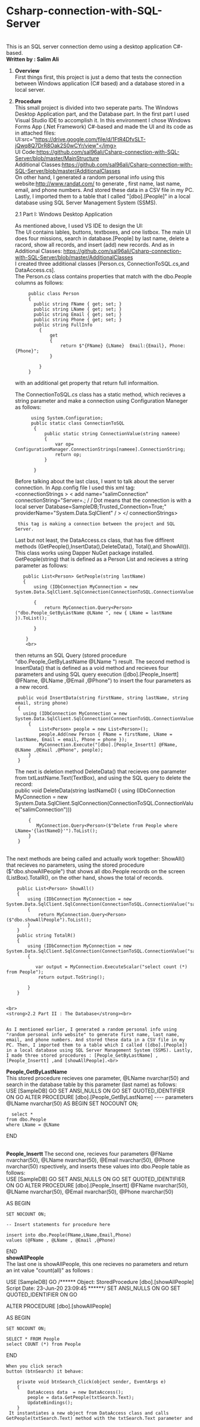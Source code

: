 # Csharp-connection-with-SQL-Server 
<br>
This is an SQL server connection demo using a desktop application C#-based.<br>
<strong> Written by : Salim Ali</strong>

1. <strong>Overview</strong> <br>
      First things first, this project is just a demo that tests the connection between Windows application (C# based)
    and a database stored in a local server.

2. <strong>Procedure</strong> <br>
      This small project is divided into two seperate parts. The Windows Desktop Application part, and the Database part.
    In the first part I used Visual Studio IDE to accomplish it. In this environment I chose Windows Forms App (.Net Framework)
    C#-based and made the UI and its code as in attached files: <br>
        UI:<img>src="https://drive.google.com/file/d/1FtR4DfvSLT-jQwq8Q7DrR8Oak2S0wCYr/view"</img><br>
        UI Code:https://github.com/sal96ali/Csharp-connection-with-SQL-Server/blob/master/MainStructure<br>
        Additional Classes:https://github.com/sal96ali/Csharp-connection-with-SQL-Server/blob/master/AdditionalClasses<br>
    On other hand, I generated a random personal info using this website:http://www.randat.com/ to generate , first name, last name, email, and phone numbers. And stored these 
    data in a CSV file in my PC. Lastly, I imported them to a table that I called "[dbo].[People]" in a local database using SQL Server Management System (SSMS).<br> 
    
    2.1 Part I: Windows Desktop Application<br>
    
    As mentioned above, I used VS IDE to design the UI: <br> The UI contains lables, buttons, textboxes, and one listbox. The main UI does four missions, search in database.[People] by last name, delete a racord, show all records, and insert (add) new records. And as in  Additional Classes: https://github.com/sal96ali/Csharp-connection-with-SQL-Server/blob/master/AdditionalClasses<br>
    I created three additional classes [Person.cs, ConnectionToSQL.cs,and DataAccess.cs].<br> The Person.cs class contains properties that match
    with the dbo.People columns as follows:
    
            public class Person
            {
              public string FName { get; set; }
              public string LName { get; set; }
              public string Email { get; set; }
              public string Phone { get; set; }
              public string FullInfo
                {
                    get
                    {
                        return $"{FName} {LName}  Email:{Email}, Phone:{Phone}"; 
                    }

                }
            }
     with an additional get property that return full informaition. <br>
     
     The ConnectionToSQL.cs class has a static method, which recieves a string parameter and make a connection using Configuration Maneger
     as follows:   <br>
             
             using System.Configuration;
             public static class ConnectionToSQL
              {
                  public static string ConnectionValue(string nameee)
                  {
                      var op= ConfigurationManager.ConnectionStrings[nameee].ConnectionString;
                      return op;
                  }

              }
      Before talking about the last class, I want to talk about the server connection. In App.config file I used this xml tag: <br>
        &lt;connectionStrings &gt;
            &lt; add name="salimConnection" connectionString="Server=.;         &#47; &#47; Dot means that the connection is with a local server
            Database=SampleDB;Trusted_Connection=True;"
            providerName="System.Data.SqlClient" &#47; &gt;
        &lt;&#47; connectionStrings&gt;
        
        this tag is making a connection between the project and SQL Server.
        
      Last but not least, the DataAccess.cs class, that has five diffirent methods (GetPeople(),InsertData(),DeleteData(),
      Total(),and ShowAll()). This class works using Dapper NuGet package installed.
      GetPeople(string) that is defined as a Person List and recieves a string parameter as follows: <br>
     
          public List<Person> GetPeople(string lastName)
          {
              using (IDbConnection MyConnection = new System.Data.SqlClient.SqlConnection(ConnectionToSQL.ConnectionValue("salimConnection")))

              {
                  return MyConnection.Query<Person>("dbo.People_GetByLastName @LName ", new { LName = lastName }).ToList();

              }

           }
           <br>
      then returns an SQL Query (stored procedure "dbo.People_GetByLastName @LName ") result.
      The second method is InsertData() that is defined as a void method and recieves four parameters and using SQL query execution
      ([dbo].[People_Insertt] @FName, @LName ,@Email ,@Phone") to insert the four parameters as a new record. <br>

        public void InsertData(string firstName, string lastName, string email, string phone)
        {
          using (IDbConnection MyConnection = new System.Data.SqlClient.SqlConnection(ConnectionToSQL.ConnectionValue("salimConnection")))
            {
                List<Person> people = new List<Person>();
                people.Add(new Person { FName = firstName, LName = lastName, Email = email, Phone = phone });
                MyConnection.Execute("[dbo].[People_Insertt] @FName, @LName ,@Email ,@Phone", people);
            }
        }
      The next is deletion method DeleteData() that recieves one parameter from txtLastName.Text(TextBox), and using the SQL query to delete the record: <br>
        public void DeleteData(string lastNameD)
        {
            using (IDbConnection MyConnection = new System.Data.SqlClient.SqlConnection(ConnectionToSQL.ConnectionValue("salimConnection")))

            {
               MyConnection.Query<Person>($"Delete from People where LName='{lastNameD}'").ToList();
            }
        }
<br>
      The next methods are being called and actually work together: ShowAll() that recieves no parameters, using the stored procedure ($"dbo.showAllPeople")
      that shows all dbo.People records on the screen (ListBox).TotalR(), on the other hand, shows the total of records. <br>
        
        public List<Person> ShowAll()
        {
            using (IDbConnection MyConnection = new System.Data.SqlClient.SqlConnection(ConnectionToSQL.ConnectionValue("salimConnection")))
            {
                return MyConnection.Query<Person>($"dbo.showAllPeople").ToList();
            }
        }
        public string TotalR()
        {
            using (IDbConnection MyConnection = new System.Data.SqlClient.SqlConnection(ConnectionToSQL.ConnectionValue("salimConnection")))
            {
               
               var output = MyConnection.ExecuteScalar("select count (*) from People");
                return output.ToString();
               
            }
        }

        
    <br>
    <strong>2.2 Part II : The Database</strong><br>
    
       
    As I mentioned earlier, I generated a random personal info using "random personal info website" to generate first name, last name, email, and phone numbers. And stored these data in a CSV file in my PC. Then, I imported them to a table which I called ([dbo].[People]) in a local database using SQL Server Management System (SSMS). Lastly, I made three stored procedures : [People_GetByLastName] ,[People_Insertt] ,and [showAllPeople].<br>
    
<strong>People_GetByLastName </strong> 
<br>
This stored procedure recieves one parameter, @LName nvarchar(50) and search in the database table by this parameter (last name) as follows:<br> 
    USE [SampleDB]
GO
SET ANSI_NULLS ON
GO
SET QUOTED_IDENTIFIER ON
GO
ALTER PROCEDURE [dbo].[People_GetByLastName]
	---- parameters 
      @LName nvarchar(50)
	 AS
BEGIN
	SET NOCOUNT ON;

      select *
	from dbo.People
	where LName = @LName
END
<br> 
<br>
    
<strong>People_Insertt </strong> 
The second one, recieves four parameters @FName nvarchar(50), @LName nvarchar(50), @Email nvarchar(50), @Phone nvarchar(50) rspectively, and
inserts these values into dbo.People table as follows: 
<br>
USE [SampleDB]
GO
SET ANSI_NULLS ON
GO
SET QUOTED_IDENTIFIER ON
GO
ALTER PROCEDURE [dbo].[People_Insertt]
@FName         nvarchar(50),
@LName             nvarchar(50),
@Email 	   nvarchar(50),
@Phone	   nvarchar(50)

AS
BEGIN
	
	SET NOCOUNT ON;

    -- Insert statements for procedure here

	insert into dbo.People(FName,LName,Email,Phone)
	values (@FName , @LName , @Email ,@Phone)
END
<br>
<strong>showAllPeople </strong><br>
The last one is showAllPeople, this one recieves no parameters and return an int value "count(all)" as follows :<br>

USE [SampleDB]
GO
/****** Object:  StoredProcedure [dbo].[showAllPeople]    Script Date: 23-Jun-20 23:09:45 ******/
SET ANSI_NULLS ON
GO
SET QUOTED_IDENTIFIER ON
GO

ALTER PROCEDURE [dbo].[showAllPeople] 
	
AS
BEGIN
	
	SET NOCOUNT ON;

    SELECT * FROM People
	select COUNT (*) from People

END

    
    
    
    When you click serach
    button (btnSearch) it behave:
    
        private void btnSearch_Click(object sender, EventArgs e)
        {
            DataAccess data  = new DataAccess();
            people = data.GetPeople(txtSearch.Text);
            UpdateBindings();
        }
     It instantiates a new object from DataAccess class and calls GetPeople(txtSearch.Text) method with the txtSearch.Text parameter and
